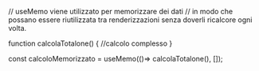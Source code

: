 // useMemo viene utilizzato per memorizzare dei dati
// in modo che possano essere riutilizzata tra renderizzazioni senza doverli ricalcore ogni volta.

function calcolaTotalone() {
    //calcolo complesso
}


const calcoloMemorizzato = useMemo(()=> calcolaTotalone(), []);